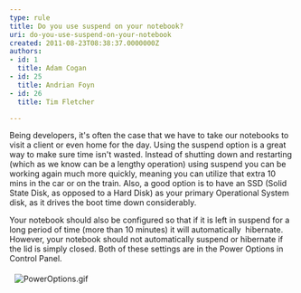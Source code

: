 ```yaml
---
type: rule
title: Do you use suspend on your notebook?
uri: do-you-use-suspend-on-your-notebook
created: 2011-08-23T08:38:37.0000000Z
authors:
- id: 1
  title: Adam Cogan
- id: 25
  title: Andrian Foyn
- id: 26
  title: Tim Fletcher

---
```




<span class='intro'> ​Being developers, it's often the case that we have to take our notebooks to visit a client or even home for the day. Using the suspend option is a great way to make sure time isn't wasted. Instead of shutting down and restarting (which as we know can be a lengthy operation) using suspend you can be working again much more quickly, meaning you can utilize that extra 10 mins in the car or on the train.&#160;Also, a good option is to have an SSD (Solid State Disk, as opposed to a Hard Disk) as your primary Operational System disk, as it drives the boot time down considerably.<br> </span>

<p>Your notebook should also be configured so that if it is left in suspend for a long period of time (more than 10 minutes) it will automatically&#160; hibernate. However, your notebook should not automatically suspend or hibernate if the lid is simply closed. Both of these settings are in the Power Options in Control Panel.</p>
<div>&#160;<img alt="PowerOptions.gif" src="/PublishingImages/PowerOptions.gif" style="margin&#58;5px;" /><br><br></div>


